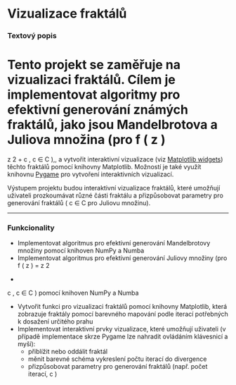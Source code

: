 # Vizualizace fraktálů

### **Textový popis**

Tento projekt se zaměřuje na vizualizaci fraktálů. Cílem je implementovat algoritmy pro efektivní generování známých fraktálů, jako jsou Mandelbrotova a Juliova množina (pro 
f
(
z
)
=
z
2
+
c
,
c
∈
C
),, a vytvořit interaktivní vizualizace (viz [Matplotlib widgets](https://matplotlib.org/stable/gallery/widgets/index.html)) těchto fraktálů pomocí knihovny Matplotlib. Možností je také využít knihovnu [Pygame](https://www.pygame.org/news) pro vytvoření interaktivních vizualizací.

Výstupem projektu budou interaktivní vizualizace fraktálů, které umožňují uživateli prozkoumávat různé části fraktálu a přizpůsobovat parametry pro generování fraktálů (
c
∈
C
 pro Juliovu množinu).

---

### **Funkcionality**

- Implementovat algoritmus pro efektivní generování Mandelbrotovy množiny pomocí knihoven NumPy a Numba  
- Implementovat algoritmus pro efektivní generování Juliovy množiny (pro f
(
z
)
=
z
2
+
c
,
c
∈
C
) pomocí knihoven NumPy a Numba  
- Vytvořit funkci pro vizualizaci fraktálů pomocí knihovny Matplotlib, která zobrazuje fraktály pomocí barevného mapování podle iterací potřebných k dosažení určitého prahu  
- Implementovat interaktivní prvky vizualizace, které umožňují uživateli (v případě implementace skrze Pygame lze nahradit ovládáním klávesnicí a myší):
  - přiblížit nebo oddálit fraktál  
  - měnit barevné schéma vykreslení počtu iterací do divergence  
  - přizpůsobovat parametry pro generování fraktálů (např. počet iterací, 
c
)  
